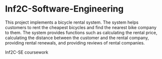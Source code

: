 # Inf2C-Software-Engineering
This project implements a bicycle rental system. The system helps customers to rent the cheapest bicycles and find the nearest bike company to them. The system provides functions such as calculating the rental price, calculating the distance between the customer and the rental company, providing rental renewals, and providing reviews of rental companies.

Inf2C-SE coursework
